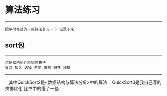 #   算法练习
---  
    把平时写过的一些算法复习一下 记录下来
    
##  sort包 
---
    包括常用的几种排序算法
    冒泡 插入 选择 希尔 快排 归并 堆排
---
    其中QuickSort2是<数据结构与算法分析>中的算法
    QuickSort3是我自己写的快排优化 比书中的慢了一些
